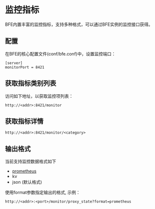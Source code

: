 # 监控指标

BFE内置丰富的监控指标，支持多种格式，可以通过BFE实例的监控接口获得。

## 配置
在BFE的核心配置文件(conf/bfe.conf)中，设置监控端口：

```
[server]
monitorPort = 8421
```

## 获取指标类别列表
访问如下地址，以获取监控项列表：

```
http://<addr>:8421/monitor
```

## 获取指标详情

```
http://<addr>:8421/monitor/<category>
```

## 输出格式

当前支持监控数据格式如下
 * [prometheus](https://prometheus.io/)
 * kv
 * json (默认格式)

使用format参数指定输出的格式, 示例：

```
http://<addr>:<port>/monitor/proxy_state?format=prometheus
```
